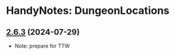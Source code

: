# HandyNotes: DungeonLocations
## [2.6.3](https://github.com/Ssesmar/HandyNotes_DungeonLocations) (2024-07-29)
- Note: prepare for TTW